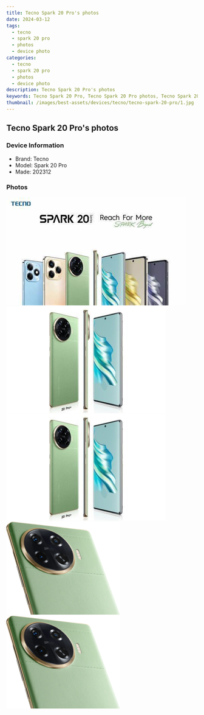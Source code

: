 ```yaml
---
title: Tecno Spark 20 Pro's photos
date: 2024-03-12
tags: 
  - tecno
  - spark 20 pro
  - photos
  - device photo
categories: 
  - tecno
  - spark 20 pro
  - photos
  - device photo
description: Tecno Spark 20 Pro's photos
keywords: Tecno Spark 20 Pro, Tecno Spark 20 Pro photos, Tecno Spark 20 Pro device photo
thumbnail: /images/best-assets/devices/tecno/tecno-spark-20-pro/1.jpg
---
```


## Tecno Spark 20 Pro's photos

### Device Information

- Brand: Tecno
- Model: Spark 20 Pro
- Made: 202312

### Photos

![/images/best-assets/devices/tecno/tecno-spark-20-pro/1.jpg](/images/best-assets/devices/tecno/tecno-spark-20-pro/1.jpg)
![/images/best-assets/devices/tecno/tecno-spark-20-pro/2.jpg](/images/best-assets/devices/tecno/tecno-spark-20-pro/2.jpg)
![/images/best-assets/devices/tecno/tecno-spark-20-pro/3.jpg](/images/best-assets/devices/tecno/tecno-spark-20-pro/3.jpg)
![/images/best-assets/devices/tecno/tecno-spark-20-pro/4.jpg](/images/best-assets/devices/tecno/tecno-spark-20-pro/4.jpg)
![/images/best-assets/devices/tecno/tecno-spark-20-pro/5.jpg](/images/best-assets/devices/tecno/tecno-spark-20-pro/5.jpg)
